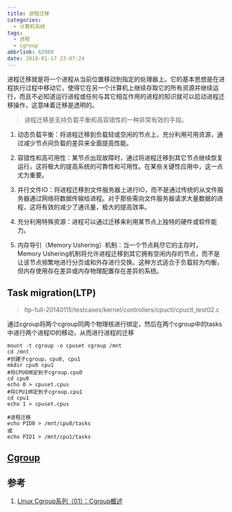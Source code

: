 ```yaml
---
title: 进程迁移
categories:
  - 计算机系统
tags:
  - 进程
  - cgroup
abbrlink: 62989
date: 2018-01-17 23:07:24
---
```


进程迁移就是将一个进程从当前位置移动到指定的处理器上。它的基本思想是在进程执行过程中移动它，使得它在另一个计算机上继续存取它的所有资源并继续运行，而且不必知道运行进程或任何与其它相互作用的进程的知识就可以启动进程迁移操作，这意味着迁移是透明的。

> 进程迁移是支持负载平衡和高容错性的一种非常有效的手段。

<!--more-->

1. 动态负载平衡：将进程迁移到负载轻或空闲的节点上，充分利用可用资源，通过减少节点间负载的差异来全面提高性能。

2. 容错性和高可用性：某节点出现故障时，通过将进程迁移到其它节点继续恢复运行，这将极大的提高系统的可靠性和可用性。在某些关键性应用中，这一点尤为重要。

3. 并行文件IO：将进程迁移到文件服务器上进行IO，而不是通过传统的从文件服务器通过网络将数据传输给进程。对于那些需向文件服务器请求大量数据的进程，这将有效的减少了通讯量，极大的提高效率。

4. 充分利用特殊资源：进程可以通过迁移来利用某节点上独特的硬件或软件能力。

5. 内存导引（Memory Ushering）机制：当一个节点耗尽它的主存时，Memory Ushering机制将允许进程迁移到其它拥有空闲内存的节点，而不是让该节点频繁地进行分页或和外存进行交换。这种方式适合于负载较为均衡，但内存使用存在差异或内存物理配置存在差异的系统。

## Task migration(LTP)

>ltp-full-20140115/testcases/kernel/controllers/cpuctl/cpuctl_test02.c

通过cgroup将两个cgroup同两个物理核进行绑定，然后在两个cgroup中的tasks中进行两个进程ID的移动，从而进行进程的迁移

```
mount -t cgroup -o cpuset cgroup /mnt
cd /mnt
#创建子cgroup，cpu0, cpu1
mkdir cpu0 cpu1
#将CPU0绑定到子cgroup.cpu0
cd cpu0
echo 0 > cpuset.cpus
#将CPU1绑定到子cgroup.cpu1
cd cpu1
echo 1 > cpuset.cpus

#进程迁移
echo PID0 > /mnt/cpu0/tasks
或
echo PID1 > /mnt/cpu1/tasks
```
## [Cgroup](https://winddoing.github.io/2018/02/28/app_cgroup/)


## 参考

1. [Linux Cgroup系列（01）：Cgroup概述](https://segmentfault.com/a/1190000006917884)

